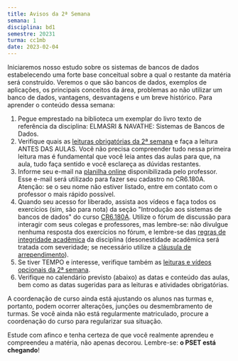 ```yaml
---
title: Avisos da 2ª Semana
semana: 1
disciplina: bd1
semestre: 20231
turma: cc1mb
date: 2023-02-04
---
```


Iniciaremos nosso estudo sobre os sistemas de bancos de dados estabelecendo
uma forte base conceitual sobre a qual o restante da matéria será construído.
Veremos o que são bancos de dados, exemplos de aplicações, os principais
conceitos da área, problemas ao não utilizar um banco de dados, vantagens,
desvantagens e um breve histórico. Para aprender o conteúdo dessa semana:

1. Pegue emprestado na biblioteca um exemplar do livro texto de referência da
   disciplina: ELMASRI & NAVATHE: Sistemas de Bancos de Dados.
1. Verifique quais as [leituras obrigatórias da 2ª semana](/disciplinas/banco_de_dados_1/leituras/#l2sem)
   e faça a leitura ANTES DAS AULAS. Você não precisa compreender tudo nessa
   primeira leitura mas é fundamental que você leia antes das aulas para que,
   na aula, tudo faça sentido e você esclareça as dúvidas restantes.
1. Informe seu e-mail na [planilha online](https://docs.google.com/spreadsheets/d/1HxWV91wj7RulX8AqHOTOssXsRFz5peWM9bjH7-docxQ/edit?usp=sharing) disponibilizada pelo professor. Esse e-mail será utilizado para fazer
   seu cadastro no CR6.180A. Atenção: se o seu nome não estiver listado,
   entre em contato com o professor o mais rápido possível.
1. Quando seu acesso for liberado, assista aos vídeos e faça todos os exercícios
   (sim, são para nota) da seção "Introdução aos sistemas de bancos de dados"
   do curso [CR6.180A](https://cursos.computacaoraiz.com.br). Utilize o fórum
   de discussão para interagir com seus colegas e professores, mas lembre-se:
   não divulgue nenhuma resposta dos exercícios no fórum, e lembre-se das
   [regras de integridade acadêmica](/disciplinas/banco_de_dados_1/syllabus/#integridade-acadmica)
   da disciplina (desonestidade acadêmica será tratada com severidade; se
   necessário utilize a
   [cláusula de arrependimento](/disciplinas/banco_de_dados_1/syllabus/#clusula-de-arrependimento)).
1. Se tiver TEMPO e interesse, verifique também as
   [leituras e vídeos opcionais da 2ª semana](/disciplinas/banco_de_dados_1/leituras/#l2sem).
1. Verifique no calendário previsto (abaixo) as datas e conteúdo das aulas,
   bem como as datas sugeridas para as leituras e atividades obrigatórias.

A coordenação de curso ainda está ajustando os alunos nas
turmas e, portanto, podem ocorrer alterações, junções ou desmembramento
de turmas. Se você ainda não está regularmente matriculado, procure a
coordenação do curso para regularizar sua situação.

Estude com afinco e tenha certeza de que você realmente aprendeu e
compreendeu a matéria, não apenas decorou. Lembre-se: **o PSET está chegando**!

